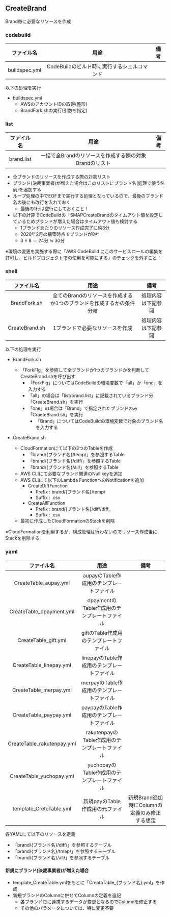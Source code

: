 ## CreateBrand

Brand毎に必要なリソースを作成

### codebuild

| ファイル名    | 用途                                       | 備考 |
| :-----------: | :---------------------------------------: | :--: |
| buildspec.yml | CodeBuildのビルド時に実行するシェルコマンド |      |

以下の処理を実行

- buildspec.yml
  - AWSのアカウントIDの取得(整形)
  - BrandFork.shの実行(引数も指定)

### list

| ファイル名 | 用途                                                 | 備考 |
| :--------: | :--------------------------------------------------: | :--: |
| brand.list | 一括で全Brandのリソースを作成する際の対象Brandのリスト |      |

- 全ブランドのリソースを作成する際の対象リスト
- ブランド(決裁事業者)が増えた場合はこのリストにブランド名(処理で使う名前)を追加する
- ループ処理の中でEOFまで実行する処理となっているので、最後のブランド名の後にも改行を入れておく
  - 最後の1行は空行にしておくこと！
- 以下の計算でCodeBuildの「SMAPCreateBrandのタイムアウト値を設定しているためブランドが増えた場合はタイムアウト値も検討する
  - 1ブランドあたりのリソース作成完了に約3分
  - 2020年2月の構築時点でブランドが8社
  - 3 × 8 ＝ 24分 ≒ 30分

※環境の変更を実施する際に「AWS CodeBuild にこのサービスロールの編集を許可し、ビルドプロジェクトでの使用を可能にする」のチェックを外すこと！

### shell

| ファイル名     | 用途                                                               | 備考              |
| :------------: | :---------------------------------------------------------------: | :----------------: |
| BrandFork.sh   | 全てのBrandのリソースを作成するか1つのブランドを作成するかの条件分岐 | 処理内容は下記参照 |
| CreateBrand.sh | 1ブランドで必要なリソースを作成                                    | 処理内容は下記参照 |

以下の処理を実行

- BrandFork.sh
  - 「ForkFlg」を参照して全ブランドか1つのブランドかを判断してCreateBrand.shを呼び出す
    - 「ForkFlg」についてはCodeBuildの環境変数で「all」か「one」を入力する
    - 「all」の場合は「list/brand.list」に記載されているブランド分「CreateBrand.sh」を実行
    - 「one」の場合は「Brand」で指定されたブランドのみ「CraeteBrand.sh」を実行
      - 「Brand」についてはCodeBuildの環境変数で対象のブランド名を入力する

- CreateBrand.sh
  - CloudFormationにて以下の3つのTableを作成
    - 「brand/{ブランド名}/temp/」を参照するTable
    - 「brand/{ブランド名}/diff/」を参照するTable
    - 「brand/{ブランド名}/all/」を参照するTable
  - AWS CLIにて必要なブランド関連のNull keyを追加
  - AWS CLIにて以下のLambda FunctionへのNotificationを追加
    - CreateDiffFunction
      - Prefix : brand/{ブランド名}/temp/
      - Suffix : .csv
    - CreateAllFunction
      - Prefix : brand/{ブランド名}/diff/diff_
      - Suffix : .csv
  - 最初に作成したCloudFormationのStackを削除

※CloudFormationを利用するが、構成管理は行わないのでリソース作成後にStackを削除する

### yaml

| ファイル名                 | 用途                                         | 備考                                         |
| :------------------------: | :-----------------------------------------: | :------------------------------------------: |
| CreateTable_aupay.yml      | aupayのTable作成用のテンプレートファイル      |                                              |
| CreateTable_dpayment.yml   | dpaymentのTable作成用のテンプレートファイル   |                                              |
| CreateTable_gift.yml       | giftのTable作成用のテンプレートファイル       |                                              |
| CreateTable_linepay.yml    | linepayのTable作成用のテンプレートファイル    |                                              |
| CreateTable_merpay.yml     | merpayのTable作成用のテンプレートファイル     |                                              |
| CreateTable_paypay.yml     | paypayのTable作成用のテンプレートファイル     |                                              |
| CreateTable_rakutenpay.yml | rakutenpayのTable作成用のテンプレートファイル |                                              |
| CreateTable_yuchopay.yml   | yuchopayのTable作成用のテンプレートファイル   |                                              |
| template_CreteTable.yml    | 新規payのTable作成用の元ファイル              | 新規Brand追加時にColumnの定義のみ修正する想定 |

各YAMLにて以下のリソースを定義

- 「brand/{ブランド名}/diff/」を参照するテーブル
- 「brand/{ブランド名}/tmep/」を参照するテーブル
- 「brand/{ブランド名}/all/」を参照するテーブル

#### 新規にブランド(決裁事業者)が増えた場合
- template_CreateTable.ymlをもとに「CreataTable_{ブランド名}.yml」を作成
- 新規ブランドのColumnに併せてColumnの定義を追記
  - 各ブランド毎に連携するデータが変更となるのでColumnを修正する
  - その他のパラメータについては、特に変更不要
